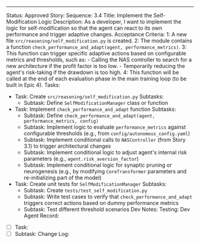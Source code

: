 ---
Status: Approved
Story:
  Sequence: 3.4
  Title: Implement the Self-Modification Logic
  Description: As a developer, I want to implement the logic for self-modification so that the agent can react to its own performance and trigger adaptive changes.
Acceptance Criteria:
  1: A new file `src/reasoning/self_modification.py` is created.
  2: The module contains a function `check_performance_and_adapt(agent, performance_metrics)`.
  3: This function can trigger specific adaptive actions based on configurable metrics and thresholds, such as:
    - Calling the NAS controller to search for a new architecture if the profit factor is too low.
    - Temporarily reducing the agent's risk-taking if the drawdown is too high.
  4: This function will be called at the end of each evaluation phase in the main training loop (to be built in Epic 4).
Tasks:
  - Task: Create `src/reasoning/self_modification.py`
    Subtasks:
      - Subtask: Define `SelfModificationManager` class or function
  - Task: Implement `check_performance_and_adapt` function
    Subtasks:
      - Subtask: Define `check_performance_and_adapt(agent, performance_metrics, config)`
      - Subtask: Implement logic to evaluate `performance_metrics` against configurable thresholds (e.g., from `config/autonomous_config.yaml`)
      - Subtask: Implement conditional calls to `NASController` (from Story 3.1) to trigger architectural changes
      - Subtask: Implement conditional logic to adjust agent's internal risk parameters (e.g., `agent.risk_aversion_factor`)
      - Subtask: Implement conditional logic for synaptic pruning or neurogenesis (e.g., by modifying `CoreTransformer` parameters and re-initializing part of the model)
  - Task: Create unit tests for `SelfModificationManager`
    Subtasks:
      - Subtask: Create `tests/test_self_modification.py`
      - Subtask: Write test cases to verify that `check_performance_and_adapt` triggers correct actions based on dummy performance metrics
      - Subtask: Test different threshold scenarios
Dev Notes:
Testing:
Dev Agent Record:
  - [ ] Task:
  - [ ] Subtask:
Change Log: